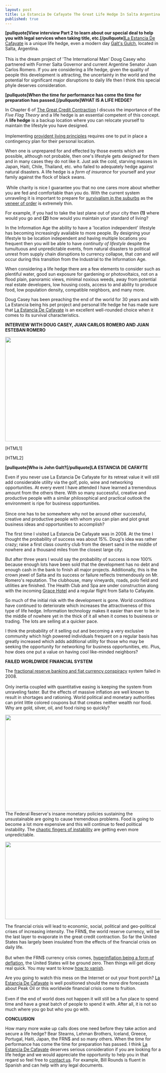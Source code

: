 ```yaml
---
layout: post
title: La Estancia De Cafayate The Great Life Hedge In Salta Argentina
published: true
---
```

<p><strong>[pullquote]View interview Part 2 to learn about our special deal to help you with legal services when taking title, etc.[/pullquote]</strong><a title="la estancia de cafayate" href="http://www.laestanciadecafayate.com/" target="_blank">La Estancia De Cafayate</a> is a unique life hedge, even a modern day <a title="galt's gulch" href="http://en.wikipedia.org/wiki/List_of_locations_in_Atlas_Shrugged#Galt.27s_Gulch" target="_blank">Galt's Gulch</a>, located in Salta, Argentina.<br/><br/> This is the dream project of 'The International Man' Doug Casey who partnered with Former Salta Governor and current Argentine Senator Juan Carlos Romero. If you are considering a life hedge, given the quality of people this development is attracting, the uncertainty in the world and the potential for significant major disruptions to daily life then I think this special phyle deserves consideration.<img src="{{ site.baseurl }}/images/080411.jpg" border="0" alt="" width="1" height="1" /></p>
<p><strong>[pullquote]When the time for performance has come the time for preparation has passed.[/pullquote]WHAT IS A LIFE HEDGE?</strong></p>
<p>In Chapter 6 of <a title="the great credit contraction" href="http://www.creditcontraction.com" target="_blank">The Great Credit Contraction</a> I discuss the importance of the <em>Five Flag Theory</em> and a life hedge is an essential competent of this concept. A <strong>life hedge</strong> is a backup location where you can relocate yourself to maintain the lifestyle you have designed. <br/><br/>Implementing <a title="provident living principles" href="http://www.runtogold.com/2009/08/provident-living-principles/" target="_blank">provident living principles</a> requires one to put in place a contingency plan for their personal location.</p>
<p>When one is unprepared for and effected by those events which are possible, although not probable, then one's lifestyle gets designed for them and in many cases they do not like it. Just ask the cold, starving masses in Japan, Haiti, Chile, Thailand, etc. who failed to adequately hedge against natural disasters. A life hedge is a <em>form of insurance</em> for yourself and your family against the flock of black swans.<br/><br/> While charity is nice I guarantee you that no one cares more about whether you are fed and comfortable than you do. With the current system unraveling it is important to prepare for <a title="survivalism in the suburbs" href="http://www.runtogold.com/2009/05/survivalism-in-the-suburbs/" target="_blank">survivalism in the suburbs</a> as the <a title="veneer of order" href="http://www.runtogold.com/2010/01/the-veneer-of-order/" target="_blank">veneer of order</a> is extremely thin.</p>
<p>For example, if you had to take the last plane out of your city then <strong>(1)</strong> where would you go and <strong>(2)</strong> how would you maintain your standard of living?</p>
<p>In the Information Age the ability to have a 'location independent' lifestyle has becoming increasingly available to more people. By designing your lifestyle to be location independent and having multiple locations you frequent then you will be able to have <em>continuity of lifestyle</em> despite the tumultuous and unpredictable events, from natural disasters to political unrest from supply chain disruptions to currency collapse, that <em>can</em> and <em>will</em> occur during this transition from the Industrial to the Information Age.</p>
<p>When considering a life hedge there are a few elements to consider such as plentiful water, good sun exposure for gardening or photovoltaics, not on a flood plain, panoramic views, minimal noxious weeds, away from potential real estate developers, low housing costs, access to and ability to produce food, low population density, compatible neighbors, and many more.</p>
<p>Doug Casey has been preaching the end of the world for 30 years and with La Estancia being his pet project and personal life hedge he has made sure that <a title="la estancia de cafayate" href="http://www.youtube.com/watch?v=rqZH78bqbWM" target="_blank">La Estancia De Cafayate</a> is an excellent well-rounded choice when it comes to its survival characteristics.</p>
<p><strong>INTERVIEW WITH DOUG CASEY, JUAN CARLOS ROMERO AND JUAN ESTEBAN ROMERO</strong></p>
<p><img class="aligncenter" title="juan carlos romero" src="{{ site.baseurl }}/images/juan-carlos-romero.jpg" alt="" width="520" height="338" /></p>
<p>[HTML1]</p>
<p>[HTML2]</p>
<p><strong><strong>[pullquote]Who is John Galt?[/pullquote]</strong>LA ESTANCIA DE CAFAYTE</strong></p>
<p>Even if you never use La Estancia De Cafayate for its retreat value it will still add considerable utility via the golf, polo, wine and networking opportunities. At every event I have attended I have learned a tremendous amount from the others there. With so many successful, creative and productive people with a similar philosophical and practical outlook the environment is ripe for business opportunities.<br/><br/> Since one has to be somewhere why not be around other successful, creative and productive people with whom you can plan and plot great business ideas and opportunities to accomplish?</p>
<p>The first time I visited La Estancia De Cafayate was in 2008. At the time I thought the probability of success was about 15%. Doug's idea was rather crazy; raise a first class country club from the desert sand in the middle of nowhere and a thousand miles from the closest large city.</p>
<p>But after three years I would say the probability of success is now 100% because enough lots have been sold that the development has no debt and enough cash in the bank to finish all major projects. Additionally, this is the crown jewel of Salta and its success or failure reflects tremendously on Mr. Romero's reputation. The clubhouse, many vineyards, roads, polo field and utilities are finished. The Health Club and Spa are under construction along with the incoming <a title="grace hotel cafayate" href="http://www.gracecafayate.com/" target="_blank">Grace Hotel</a> and a regular flight from Salta to Cafayate.</p>
<p>So much of the initial risk with the development is gone. World conditions have continued to deteriorate which increases the attractiveness of this type of life hedge. Information technology makes it easier than ever to be in the middle of nowhere yet in the thick of it all when it comes to business or trading. The lots are selling at a quicker pace.</p>
<p>I think the probability of it selling out and becoming a very exclusive community which high powered individuals frequent on a regular basis has greatly increased which adds additional utility for those who may be seeking the opportunity for networking for business opportunities, etc. Plus, how does one put a value on having cool like-minded neighbors?</p>
<p><strong>FAILED WORLDWIDE FINANCIAL SYSTEM</strong></p>
<p>The <a title="fractional reserve banking and fiat currency conspiracy" href="http://www.runtogold.com/2010/11/fiat-currency-fractional-reserve-banking-conspiracy/" target="_blank">fractional reserve banking and fiat currency conspiracy</a> system failed in 2008.<br/><br/> Only inertia coupled with quantitative easing is keeping the system from unraveling faster. But the effects of massive inflation are well known to result in shortages and rationing. World political and monetary authorities can print little colored coupons but that creates neither wealth nor food. Why are gold, silver, oil, and food rising so quickly?</p>
<p><img class="aligncenter" title="adjusted monetary base april 2011" src="{{ site.baseurl }}/images/adjusted-monetary-base-april-2011.jpg" alt="" width="520" height="312" />The Federal Reserve's insane monetary policies sustaining the unsustainable are going to cause tremendous problems. Food is going to become a lot more expensive and this will continue to feed political instability. The <a title="chaotic fingers instability" href="http://www.runtogold.com/2009/10/chaotic-fingers-of-instability/" target="_blank">chaotic fingers of instability</a> are getting even more unpredictable.</p>
<p><img class="aligncenter" title="food prices april 2011" src="{{ site.baseurl }}/images/food-prices-april-2011.jpg" alt="" width="520" height="251" /></p>
<p>The financial crisis will lead to economic, social, political and geo-political crises of increasing intensity. The FRN$, the world reserve currency, will be the last layer to evaporate in the great credit contraction. So far the United States has largely been insulated from the effects of the financial crisis on daily life.<br/><br/> But when the FRN$ currency crisis comes, <a title="inflation or deflation" href="http://www.runtogold.com/2009/07/inflation-with-gary-north-or-deflation-with-mish/" target="_blank">hyperinflation being a form of deflation</a>, the United States will be ground zero. Then things will get dicey real quick. You may want to know <a title="how to vanish" href="http://www.howtovanish.com" target="_blank">how to vanish</a>.</p>
<p>Are you going to watch this mess on the Internet or out your front porch? <a title="la estancia de cafayate" href="http://www.youtube.com/watch?v=3yRhkSTV100" target="_blank">La Estancia De Cafayate</a> is well positioned should the more dire forecasts about Peak Oil or this worldwide financial crisis come to fruition.<br/><br/> Even if the end of world does not happen it will still be a fun place to spend time and have a great batch of people to spend it with. After all, it is not so much where you go but who you go with.</p>
<p><strong>CONCLUSION</strong></p>
<p>How many more wake up calls does one need before they take action and secure a life hedge? Bear Stearns, Lehman Brothers, Iceland, Greece, Portugal, Haiti, Japan, the FRN$ and so many others. When the time for performance has come the time for preparation has passed. I think <a title="la estancia de cafayate" href="http://www.laestanciadecafayate.com" target="_blank">La Estancia De Cafayate</a> deserves serious consideration if you are looking for a life hedge and we would appreciate the opportunity to help you in that regard so feel free to <a title="contact" href="http://www.runtogold.com/about/contact/" target="_blank">contact us</a>. For example, Bill Rounds is fluent in Spanish and can help with any legal documents.</p>
